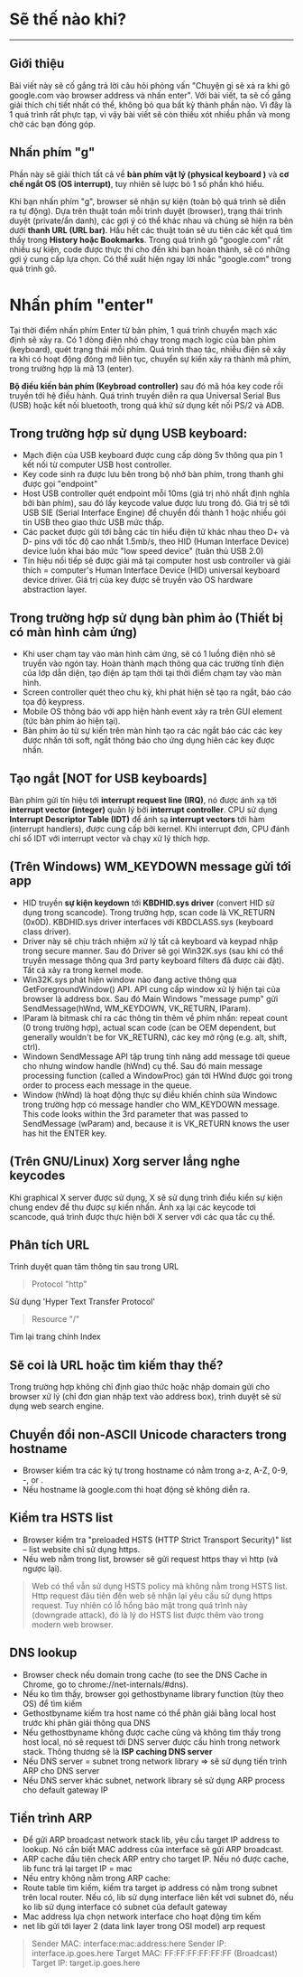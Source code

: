# Sẽ thế nào khi?
---
## Giới thiệu
Bài viết này sẽ cố gắng trả lời câu hỏi phỏng vấn "Chuyện gì sẽ xả ra khi gõ google.com vào browser address và nhấn enter". Với bài viết, ta sẽ cố gắng giải thích chi tiết nhất có thể, không bỏ qua bất kỳ thành phần nào.
Vì đây là 1 quá trình rất phực tạp, vì vậy bài viết sẽ còn thiếu xót nhiều phần và mong chờ các bạn đóng góp.

## Nhấn phím "g"
Phần này sẽ giải thích tất cả về __bàn phím vật lý (physical keyboard )__ và __cơ chế ngắt OS (OS interrupt)__, tuy nhiên sẽ lược bỏ 1 số phần khó hiểu.

Khi bạn nhấn phím "g", browser sẽ nhận sự kiện (toàn bộ quá trình sẽ diễn ra tự động). Dựa trên thuật toán mỗi trình duyệt (browser), trạng thái trình duyệt (private/ẩn danh), các gợi ý có thể khác nhau và chúng sẽ hiện ra bên dưới __thanh URL (URL bar)__. Hầu hết các thuật toán sẽ ưu tiên các kết quá tìm thấy trong __History hoặc Bookmarks__. Trong quá trình gõ "google.com" rất nhiều sự kiện, code được thực thi cho đến khi bạn hoàn thành, sẽ có những gợi ý cung cấp lựa chọn. Có thể xuất hiện ngay lời nhắc "google.com" trong quá trình gõ.

# Nhấn phím "enter"
Tại thời điểm nhấn phím Enter từ bàn phím, 1 quá trình chuyển mạch xác định sẽ xảy ra. Có 1 dòng điện nhỏ chạy trong mạch logic của bàn phìm (keyboard), quét trạng thái mỗi phím. Quá trình thao tác, nhiễu điện sẽ xảy ra khi có hoạt động đóng mở liên tục, chuyển sự kiến xảy ra thành mã phím, trong trường hợp là mã 13 (enter).

__Bộ điều kiến bản phím (Keybroad controller)__ sau đó mã hóa key code rồi truyền tới hệ điều hành. Quá trình truyền diễn ra qua Universal Serial Bus (USB) hoặc kết nối bluetooth, trong quá khứ sử dụng kết nối PS/2 và ADB.

## Trong trường hợp sử dụng USB keyboard:
- Mạch điện của USB keyboard được cung cấp dòng 5v thông qua pin 1 kết nối từ computer USB host controller.
- Key code sinh ra được lưu bên trong bộ nhớ bàn phím, trong thanh ghi được gọi "endpoint"
- Host USB controller quét endpoint mỗi 10ms (giá trị nhỏ nhất định nghĩa bởi bàn phím), sau đó lấy keycode value được lưu trong đó. Giá trị sẽ tới USB SIE (Serial Interface Engine) để chuyển đối thành 1 hoặc nhiều gói tin USB theo giao thức USB mức thấp.
- Các packet được gửi tới bằng các tín hiểu điện tử khác nhau theo D+ và D- pins với tốc độ cao nhất 1.5mb/s, theo HID (Human Interface Device) device luôn khai báo mức "low speed device" (tuân thủ USB 2.0)
- Tín hiệu nối tiếp sẽ được giải mã tại computer host usb controller và giải thích = computer's Human Interface Device (HID) universal keyboard device driver. Giá trị của key được sẽ truyền vào OS hardware abstraction layer.

## Trong trường hợp sử dụng bàn phìm ảo (Thiết bị có màn hình cảm ứng)
- Khi user chạm tay vào màn hình cảm ứng, sẽ có 1 luồng điện nhỏ sẽ truyền vào ngón tay. Hoàn thành mạch thông qua các trường tĩnh điện của lớp dẫn diện, tạo điện áp tạm thời tại thời điểm chạm tay vào màn hình.
- Screen controller quét theo chu kỳ, khi phát hiện sẽ tạo ra ngắt, báo cáo tọa độ keypress.
- Mobile OS thông báo với app hiện hành event xảy ra trên GUI element (tức bàn phím ảo hiện tại).
- Bàn phím ảo từ sự kiến trên màn hình tạo ra các ngắt báo các các key được nhấn tới soft, ngắt thông báo cho ứng dụng hiên các key được nhấn.

## Tạo ngắt [NOT for USB keyboards]
Bàn phím gửi tín hiệu tới __interrupt request line (IRQ)__, nó được ánh xạ tới __interrupt vector (integer)__ quản lý bởi __interrupt controller__. CPU sử dụng __Interrupt Descriptor Table (IDT)__ để ánh sạ __interrupt vectors__ tới hàm (interrupt handlers), được cung cấp bởi kernel. Khi interrupt đơn, CPU đánh chỉ số IDT với interrupt vector và chạy xử lý thích hợp.

## (Trên Windows) WM_KEYDOWN message gửi tới app
- HID truyền __sự kiện keydown__ tới __KBDHID.sys driver__ (convert HID sử dụng trong scancode). Trong trường hợp, scan code là VK_RETURN (0x0D). KBDHID.sys driver interfaces với KBDCLASS.sys (keyboard class driver).
- Driver này sẽ chịu trách nhiệm xử lý tất cả keyboard và keypad nhập trong secure manner.  Sau đó Driver sẽ gọi Win32K.sys (sau khi có thể truyền message thông qua 3rd party keyboard filters đã được cài đặt). Tất cả xảy ra trong kernel mode.
- Win32K.sys phát hiện window nào đang active thông qua GetForegroundWindow() API. API cung cấp window xử lý hiện tại của browser là address box. Sau đó Main Windows "message pump" gửi SendMessage(hWnd, WM_KEYDOWN, VK_RETURN, lParam).
- lParam là bitmask chỉ ra các thông tin thêm về phím nhấn: repeat count (0 trong trường hợp),  actual scan code (can be OEM dependent, but generally wouldn't be for VK_RETURN), các key mở rộng (e.g. alt, shift, ctrl).
- Windown SendMessage API  tập trung tính năng add message tới queue cho nhưng window handle (hWnd) cụ thể. Sau đó main message processing function (called a WindowProc) gán tới HWnd được gọi trong order to process each message in the queue.
- Window (hWnd) là hoạt động thực sự điều khiến chỉnh sửa Windowc trong trường hợp có message handler cho WM_KEYDOWN message. This code looks within the 3rd parameter that was passed to SendMessage (wParam) and, because it is VK_RETURN knows the user has hit the ENTER key.

## (Trên GNU/Linux) Xorg server lắng nghe keycodes
Khi graphical X server được sử dụng, X sẽ sử dụng trình điều kiển sự kiện chung endev để thu được sự kiến nhấn. Ánh xạ lại các keycode tơi scancode, quá trình được thực hiện bởi X server với các qua tắc cụ thể.

## Phân tích URL
Trình duyệt quan tâm thông tin sau trong URL
> Protocol "http"

Sử dụng 'Hyper Text Transfer Protocol'
> Resource "/"

Tìm lại trang chính Index

## Sẽ coi là URL hoặc tìm kiếm thay thế?
Trong trường hợp không chỉ định giao thức hoặc nhập domain gửi cho browser xử lý (chỉ đơn gian nhập text vào address box), trình duyệt sẽ sử dụng web search engine.

## Chuyển đổi non-ASCII Unicode characters trong hostname
- Browser kiếm tra các ký tự trong hostname có nằm trong a-z, A-Z, 0-9, -, or .
- Nếu hostname là google.com thì hoạt động sẽ không diễn ra.

## Kiểm tra HSTS list
- Browser kiểm tra "preloaded HSTS (HTTP Strict Transport Security)" list – list website chỉ sử dụng https.
- Nếu web nằm trong list, browser sẽ gửi request https thay vì http (và ngược lại).
> Web có thể vẫn sử dụng HSTS policy mà không nằm trong HSTS list. Http request đâu tiên đến web sẽ nhận lại yêu cầu sử dụng https request. Tuy nhiên có lỗ hổng bảo mật trong quá trình này (downgrade attack), đó là lý do HSTS list được thêm vào trong modern web browser.

## DNS lookup
- Browser check nếu domain trong cache (to see the DNS Cache in Chrome, go to chrome://net-internals/#dns).
- Nếu ko tìm thấy, browser gọi gethostbyname library function (tùy theo OS) để tìm kiếm
- Gethostbyname kiếm tra host name có thể phân giải bằng local host trước khi phân giải thông qua DNS
- Nếu gethostbyname không được cache cũng và không tìm thầy trong host local, nó sẽ request tới DNS server được cấu hình trong network stack. Thông thương sẽ là __ISP caching DNS server__
- Nếu DNS server = subnet trong network library => sẽ sử dụng tiến trình ARP cho DNS server
- Nếu DNS server khác subnet, network library sẽ sử dụng ARP process cho default gateway IP

## Tiền trình ARP
- Để gửi ARP broadcast network stack lib, yêu cầu target IP address to lookup. Nó cần biết MAC address của interface sẽ gửi ARP broadcast.
- ARP cache đầu tiên check ARP entry cho target IP. Nếu nó được cache, lib func trả lại target IP = mac
- Nếu entry không nằm trong ARP cache:
 - Route table tìm kiếm, kiếm tra target ip address có nằm trong subnet trên local router. Nếu có, lib sử dụng interface liên kết vơi subnet đó, nếu ko lib sử dụng interface có subnet của default gateway
 - Mac address lựa chọn network interface cho hoạt động tìm kếm
 - net lib gửi tới layer 2 (data link layer trong OSI model) arp request

>Sender MAC: interface:mac:address:here
>Sender IP: interface.ip.goes.here
>Target MAC: FF:FF:FF:FF:FF:FF (Broadcast)
>Target IP: target.ip.goes.here
